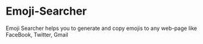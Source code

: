 # Emoji-Searcher

Emoji Searcher helps you to generate and copy emojis to any web-page like FaceBook, Twitter, Gmail
